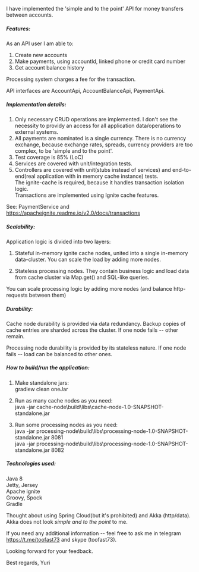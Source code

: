 I have implemented the 'simple and to the point' API for money transfers between accounts.

##### Features:
As an API user I am able to:
1) Create new accounts
2) Make payments, using accountId, linked phone or credit card number
3) Get account balance history 

Processing system charges a fee for the transaction.

API interfaces are AccountApi, AccountBalanceApi, PaymentApi.

##### Implementation details:
1) Only necessary CRUD operations are implemented. I don't see the necessity to providy an access for all application data/operations to external systems.
2) All payments are nominated is a single currency. There is no currency exchange, because exchange rates, spreads, currency providers are too complex, to be 'simple and to the point'.
3) Test coverage is 85% (LoC)
4) Services are covered with unit/integration tests. 
5) Controllers are covered with unit(stubs instead of services) and end-to-end(real application with in memory cache instance) tests.  
   The ignite-cache is required, because it handles transaction isolation logic.  
   Transactions are implemented using Ignite cache features.  
 
 See: PaymentService and https://apacheignite.readme.io/v2.0/docs/transactions

##### Scalability:
Application logic is divided into two layers:
1) Stateful in-memory ignite cache nodes, united into a single in-memory data-cluster. 
You can scale the load by adding more nodes.

2) Stateless processing nodes. 
They contain business logic and load data from cache cluster via Map.get() and SQL-like queries.

You can scale processing logic by adding more nodes (and balance http-requests between them)

##### Durability:
Cache node durability is provided via data redundancy. 
   Backup copies of cache entries are sharded across the cluster. 
   If one node fails -- other remain.  

Processing node durability is provided by its stateless nature. 
If one node fails -- load can be balanced to other ones. 


##### How to build/run the application:
1) Make standalone jars:  
   gradlew clean oneJar  

2) Run as many cache nodes as you need:  
java -jar cache-node\build\libs\cache-node-1.0-SNAPSHOT-standalone.jar  

3) Run some processing nodes as you need:  
   java -jar processing-node\build\libs\processing-node-1.0-SNAPSHOT-standalone.jar 8081  
   java -jar processing-node\build\libs\processing-node-1.0-SNAPSHOT-standalone.jar 8082  


##### Technologies used:
   Java 8   
   Jetty, Jersey  
   Apache ignite  
   Groovy, Spock  
   Gradle   

Thought about using Spring Cloud(but it's prohibited) and Akka (http/data). Akka does not look *simple and to the point* to me.

If you need any additional information -- feel free to ask me in telegram https://t.me/toofast73 and skype (toofast73).

Looking forward for your feedback.

Best regards,
Yuri
